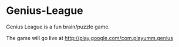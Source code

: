 # Genius-League
Genius League is a fun brain/puzzle game.

The game will go live at http://play.google.com/com.playumm.genius
